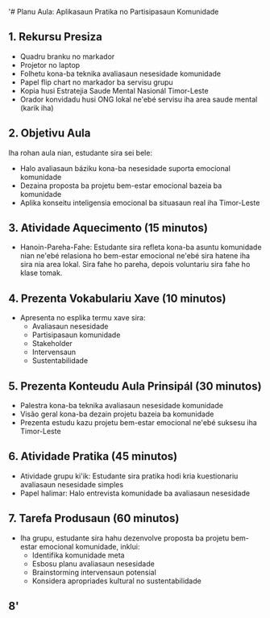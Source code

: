 '# Planu Aula: Aplikasaun Pratika no Partisipasaun Komunidade

## 1. Rekursu Presiza

- Quadru branku no markador
- Projetor no laptop
- Folhetu kona-ba teknika avaliasaun nesesidade komunidade
- Papel flip chart no markador ba servisu grupu
- Kopia husi Estratejia Saude Mental Nasionál Timor-Leste
- Orador konvidadu husi ONG lokal ne'ebé servisu iha area saude mental (karik iha)

## 2. Objetivu Aula

Iha rohan aula nian, estudante sira sei bele:
- Halo avaliasaun báziku kona-ba nesesidade suporta emocional komunidade
- Dezaina proposta ba projetu bem-estar emocional bazeia ba komunidade
- Aplika konseitu inteligensia emocional ba situasaun real iha Timor-Leste

## 3. Atividade Aquecimento (15 minutos)

- Hanoin-Pareha-Fahe: Estudante sira refleta kona-ba asuntu komunidade nian ne'ebé relasiona ho bem-estar emocional ne'ebé sira hatene iha sira nia area lokal. Sira fahe ho pareha, depois voluntariu sira fahe ho klase tomak.

## 4. Prezenta Vokabulariu Xave (10 minutos)

- Apresenta no esplika termu xave sira:
  * Avaliasaun nesesidade
  * Partisipasaun komunidade
  * Stakeholder
  * Intervensaun
  * Sustentabilidade

## 5. Prezenta Konteudu Aula Prinsipál (30 minutos)

- Palestra kona-ba teknika avaliasaun nesesidade komunidade
- Visão geral kona-ba dezain projetu bazeia ba komunidade
- Prezenta estudu kazu projetu bem-estar emocional ne'ebé suksesu iha Timor-Leste

## 6. Atividade Pratika (45 minutos)

- Atividade grupu ki'ik: Estudante sira pratika hodi kria kuestionariu avaliasaun nesesidade simples
- Papel halimar: Halo entrevista komunidade ba avaliasaun nesesidade

## 7. Tarefa Produsaun (60 minutos)

- Iha grupu, estudante sira hahu dezenvolve proposta ba projetu bem-estar emocional komunidade, inklui:
  * Identifika komunidade meta
  * Esbosu planu avaliasaun nesesidade
  * Brainstorming intervensaun potensial
  * Konsidera apropriades kultural no sustentabilidade

## 8'